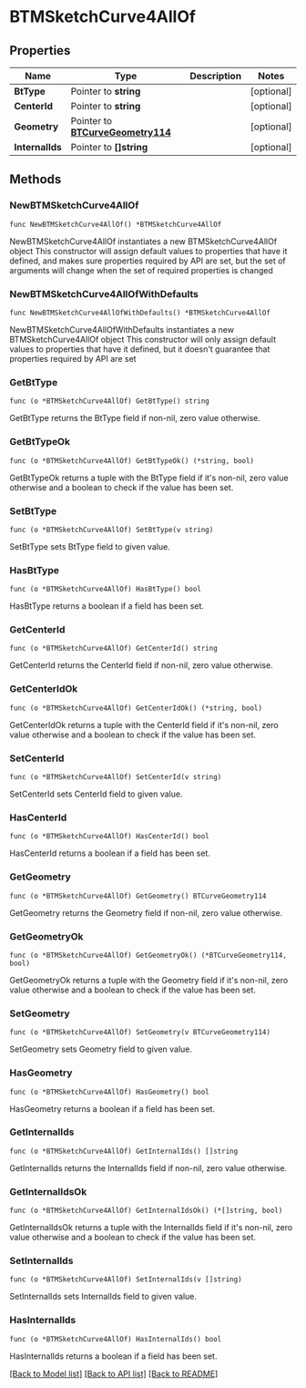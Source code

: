 # BTMSketchCurve4AllOf

## Properties

Name | Type | Description | Notes
------------ | ------------- | ------------- | -------------
**BtType** | Pointer to **string** |  | [optional] 
**CenterId** | Pointer to **string** |  | [optional] 
**Geometry** | Pointer to [**BTCurveGeometry114**](BTCurveGeometry-114.md) |  | [optional] 
**InternalIds** | Pointer to **[]string** |  | [optional] 

## Methods

### NewBTMSketchCurve4AllOf

`func NewBTMSketchCurve4AllOf() *BTMSketchCurve4AllOf`

NewBTMSketchCurve4AllOf instantiates a new BTMSketchCurve4AllOf object
This constructor will assign default values to properties that have it defined,
and makes sure properties required by API are set, but the set of arguments
will change when the set of required properties is changed

### NewBTMSketchCurve4AllOfWithDefaults

`func NewBTMSketchCurve4AllOfWithDefaults() *BTMSketchCurve4AllOf`

NewBTMSketchCurve4AllOfWithDefaults instantiates a new BTMSketchCurve4AllOf object
This constructor will only assign default values to properties that have it defined,
but it doesn't guarantee that properties required by API are set

### GetBtType

`func (o *BTMSketchCurve4AllOf) GetBtType() string`

GetBtType returns the BtType field if non-nil, zero value otherwise.

### GetBtTypeOk

`func (o *BTMSketchCurve4AllOf) GetBtTypeOk() (*string, bool)`

GetBtTypeOk returns a tuple with the BtType field if it's non-nil, zero value otherwise
and a boolean to check if the value has been set.

### SetBtType

`func (o *BTMSketchCurve4AllOf) SetBtType(v string)`

SetBtType sets BtType field to given value.

### HasBtType

`func (o *BTMSketchCurve4AllOf) HasBtType() bool`

HasBtType returns a boolean if a field has been set.

### GetCenterId

`func (o *BTMSketchCurve4AllOf) GetCenterId() string`

GetCenterId returns the CenterId field if non-nil, zero value otherwise.

### GetCenterIdOk

`func (o *BTMSketchCurve4AllOf) GetCenterIdOk() (*string, bool)`

GetCenterIdOk returns a tuple with the CenterId field if it's non-nil, zero value otherwise
and a boolean to check if the value has been set.

### SetCenterId

`func (o *BTMSketchCurve4AllOf) SetCenterId(v string)`

SetCenterId sets CenterId field to given value.

### HasCenterId

`func (o *BTMSketchCurve4AllOf) HasCenterId() bool`

HasCenterId returns a boolean if a field has been set.

### GetGeometry

`func (o *BTMSketchCurve4AllOf) GetGeometry() BTCurveGeometry114`

GetGeometry returns the Geometry field if non-nil, zero value otherwise.

### GetGeometryOk

`func (o *BTMSketchCurve4AllOf) GetGeometryOk() (*BTCurveGeometry114, bool)`

GetGeometryOk returns a tuple with the Geometry field if it's non-nil, zero value otherwise
and a boolean to check if the value has been set.

### SetGeometry

`func (o *BTMSketchCurve4AllOf) SetGeometry(v BTCurveGeometry114)`

SetGeometry sets Geometry field to given value.

### HasGeometry

`func (o *BTMSketchCurve4AllOf) HasGeometry() bool`

HasGeometry returns a boolean if a field has been set.

### GetInternalIds

`func (o *BTMSketchCurve4AllOf) GetInternalIds() []string`

GetInternalIds returns the InternalIds field if non-nil, zero value otherwise.

### GetInternalIdsOk

`func (o *BTMSketchCurve4AllOf) GetInternalIdsOk() (*[]string, bool)`

GetInternalIdsOk returns a tuple with the InternalIds field if it's non-nil, zero value otherwise
and a boolean to check if the value has been set.

### SetInternalIds

`func (o *BTMSketchCurve4AllOf) SetInternalIds(v []string)`

SetInternalIds sets InternalIds field to given value.

### HasInternalIds

`func (o *BTMSketchCurve4AllOf) HasInternalIds() bool`

HasInternalIds returns a boolean if a field has been set.


[[Back to Model list]](../README.md#documentation-for-models) [[Back to API list]](../README.md#documentation-for-api-endpoints) [[Back to README]](../README.md)


